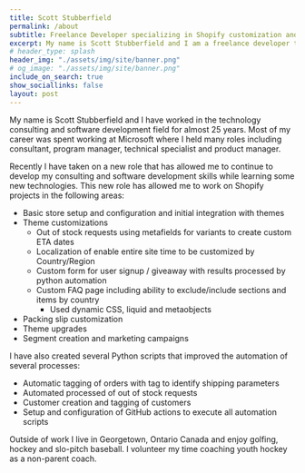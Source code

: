 ```yaml
---
title: Scott Stubberfield
permalink: /about
subtitle: Freelance Developer specializing in Shopify customization and Python automation.
excerpt: My name is Scott Stubberfield and I am a freelance developer that can provide Shopify store setup, theme customization and Python script automation for customers.
# header_type: splash
header_img: "./assets/img/site/banner.png"
# og_image: "./assets/img/site/banner.png"
include_on_search: true
show_sociallinks: false
layout: post
---
```

My name is Scott Stubberfield and I have worked in the technology consulting and software development field for almost 25 years. Most of my career was spent working at Microsoft where I held many roles including consultant, program manager, technical specialist and product manager. 

Recently I have taken on a new role that has allowed me to continue to develop my consulting and software development skills while learning some new technologies. 
This new role has allowed me to work on Shopify projects in the following areas:
* Basic store setup and configuration and initial integration with themes
* Theme customizations
    * Out of stock requests using metafields for variants to create custom ETA dates
    * Localization of enable entire site time to be customized by Country/Region
    * Custom form for user signup / giveaway with results processed by python automation
    * Custom FAQ page including ability to exclude/include sections and items by country
        * Used dynamic CSS, liquid and metaobjects
* Packing slip customization
* Theme upgrades
* Segment creation and marketing campaigns

I have also created several Python scripts that improved the automation of several processes:
* Automatic tagging of orders with tag to identify shipping parameters
* Automated processed of out of stock requests
* Customer creation and tagging of customers
* Setup and configuration of GitHub actions to execute all automation scripts

Outside of work I live in Georgetown, Ontario Canada and enjoy golfing, hockey and slo-pitch baseball. I volunteer my time coaching youth hockey as a non-parent coach. 
